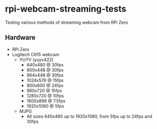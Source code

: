 # rpi-webcam-streaming-tests
Testing various methods of streaming webcam from RPi Zero

## Hardware

* RPi Zero
* Logitech C615 webcam
  * YUYV (yuyv422)
    * 640x480 @ 30fps
    * 800x448 @ 30fps
    * 864x448 @ 30fps
    * 1024x576 @ 15fps
    * 800x600 @ 24fps
    * 960x720 @ 15fps
    * 1280x720 @ 10fps
    * 1600x896 @ 7.5fps
    * 1920x1080 @ 5fps
  * MJPG
    * All sizes 640x480 up to 1920x1080, from 5fps up to 24fps and 30fps
